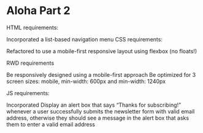 
# Aloha Part 2
HTML requirements:

Incorporated a list-based navigation menu
CSS requirements:

Refactored to use a mobile-first responsive layout using flexbox (no floats!)

RWD requirements

Be responsively designed using a mobile-first approach
Be optimized for 3 screen sizes: mobile, min-width: 600px and min-width: 1240px

JS requirements:

Incorporated Display an alert box that says “Thanks for subscribing!” whenever a user successfully submits the newsletter form with valid email address, otherwise they should see a message in the alert box that asks them to enter a valid email address




